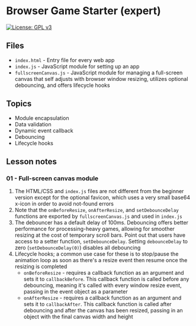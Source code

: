 # Browser Game Starter (expert)

[![License: GPL v3](https://img.shields.io/badge/License-GPLv3-blue.svg)](https://www.gnu.org/licenses/gpl-3.0)

## Files

* <code>index.html</code> - Entry file for every web app
* <code>index.js</code> - JavaScript module for setting up an app
* <code>fullscreenCanvas.js</code> - JavaScript module for managing a full-screen canvas that self adjusts with browser window resizing, utilizes optional debouncing, and offers lifecycle hooks

## Topics

* Module encapsulation
* Data validation
* Dynamic event callback
* Debouncing
* Lifecycle hooks

## Lesson notes

### 01 - Full-screen canvas module

1. The HTML/CSS and <code>index.js</code> files are not different from the beginner version except for the optional favicon, which uses a very small base64 x-icon in order to avoid not-found errors
2. Note that the <code>onBeforeResize</code>, <code>onAfterResize</code>, and <code>setDebounceDelay</code> functions are exported by <code>fullscreenCanvas.js</code> and used in <code>index.js</code>
3. The debouncer has a default delay of 100ms. Debouncing offers better performance for processing-heavy games, allowing for smoother resizing at the cost of temporary scroll bars. Point out that users have access to a setter function, <code>setDebounceDelay</code>. Setting <code>debounceDelay</code> to zero (<code>setDebounceDelay(0)</code>) disables all debouncing
4. Lifecycle hooks; a common use case for these is to stop/pause the animation loop as soon as there's a resize event then resume once the resizing is completed
    * <code>onBeforeResize</code> - requires a callback function as an argument and sets it to <code>callbackBefore</code>. This callback function is called before any debouncing, meaning it's called with every window resize event, passing in the event object as a parameter
    * <code>onAfterResize</code> - requires a callback function as an argument and sets it to <code>callbackAfter</code>. This callback function is called after debouncing and after the canvas has been resized, passing in an object with the final canvas width and height